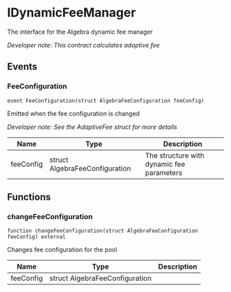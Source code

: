 

# IDynamicFeeManager


The interface for the Algebra dynamic fee manager



*Developer note: This contract calculates adaptive fee*


## Events
### FeeConfiguration


```solidity
event FeeConfiguration(struct AlgebraFeeConfiguration feeConfig)
```

Emitted when the fee configuration is changed

*Developer note: See the AdaptiveFee struct for more details*

| Name | Type | Description |
| ---- | ---- | ----------- |
| feeConfig | struct AlgebraFeeConfiguration | The structure with dynamic fee parameters |


## Functions
### changeFeeConfiguration


```solidity
function changeFeeConfiguration(struct AlgebraFeeConfiguration feeConfig) external
```

Changes fee configuration for the pool

| Name | Type | Description |
| ---- | ---- | ----------- |
| feeConfig | struct AlgebraFeeConfiguration |  |

